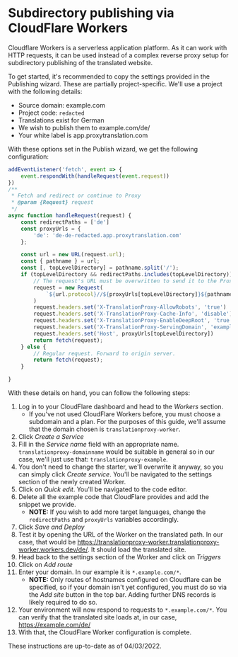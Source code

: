 # Subdirectory publishing via CloudFlare Workers

Cloudflare Workers is a serverless application platform. As it can work with HTTP requests, it can be used instead of a complex reverse proxy setup for subdirectory publishing of the translated website.

To get started, it's recommended to copy the settings provided in the Publishing wizard. These are partially project-specific. We'll use a project with the following details:

- Source domain: example.com
- Project code: `redacted`
- Translations exist for German
- We wish to publish them to example.com/de/
- Your white label is app.proxytranslation.com

With these options set in the Publish wizard, we get the following configuration:

```javascript
addEventListener('fetch', event => {
    event.respondWith(handleRequest(event.request))
})
/**
 * Fetch and redirect or continue to Proxy
 * @param {Request} request
 */
async function handleRequest(request) {
    const redirectPaths = ['de']
    const proxyUrls = {
        'de': 'de-de-redacted.app.proxytranslation.com'
    };

    const url = new URL(request.url);
    const { pathname } = url;
    const [, topLevelDirectory] = pathname.split('/');
    if (topLevelDirectory && redirectPaths.includes(topLevelDirectory)) {
        // The request's URL must be overwritten to send it to the Proxy
        request = new Request(
            `${url.protocol}//${proxyUrls[topLevelDirectory]}${pathname}${url.search}`
        )
        request.headers.set('X-TranslationProxy-AllowRobots', 'true')
        request.headers.set('X-TranslationProxy-Cache-Info', 'disable')
        request.headers.set('X-TranslationProxy-EnableDeepRoot', 'true')
        request.headers.set('X-TranslationProxy-ServingDomain', 'example.com')
        request.headers.set('Host', proxyUrls[topLevelDirectory])
        return fetch(request);
    } else {
        // Regular request. Forward to origin server.
        return fetch(request);
    }

}
```

With these details on hand, you can follow the following steps:

1. Log in to your CloudFlare dashboard and head to the *Workers* section.
    - If you've not used CloudFlare Workers before, you must choose a subdomain and a plan. For the purposes of this guide, we'll assume that the domain chosen is `translationproxy-worker`. 
2. Click *Create a Service*
3. Fill in the *Service name* field with an appropriate name. `translationproxy-domainname` would be suitable in general so in our case, we'll just use that: `translationproxy-example`.
4. You don't need to change the starter, we'll overwrite it anyway, so you can simply click *Create service*. You'll be navigated to the settings section of the newly created Worker.
5. Click on *Quick edit*. You'll be navigated to the code editor. 
6. Delete all the example code that CloudFlare provides and add the snippet we provide.
    - **NOTE:** If you wish to add more target languages, change the `redirectPaths` and `proxyUrls` variables accordingly. 
7. Click *Save and Deploy*
8. Test it by opening the URL of the Worker on the translated path. In our case, that would be https://translationproxy-worker.translationproxy-worker.workers.dev/de/. It should load the translated site.
9. Head back to the settings section of the Worker and click on *Triggers*
10. Click on *Add route*
11. Enter your domain. In our example it is `*.example.com/*`.
    - **NOTE:** Only routes of hostnames configured on Cloudflare can be specified, so if your domain isn't yet configured, you must do so via the *Add site* button in the top bar. Adding further DNS records is likely required to do so.
12. Your environment will now respond to requests to `*.example.com/*`. You can verify that the translated site loads at, in our case, https://example.com/de/
13. With that, the CloudFlare Worker configuration is complete.

These instructions are up-to-date as of 04/03/2022.